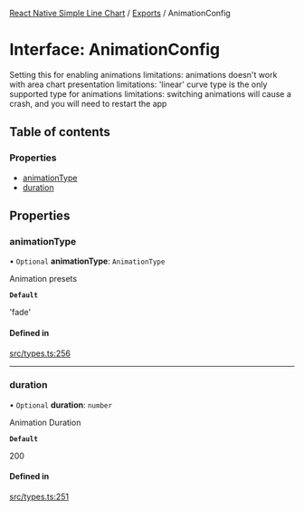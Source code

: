 [React Native Simple Line Chart](../README.md) / [Exports](../modules.md) / AnimationConfig

# Interface: AnimationConfig

Setting this for enabling animations
limitations: animations doesn't work with area chart presentation
limitations: 'linear' curve type is the only supported type for animations
limitations: switching animations will cause a crash, and you will need to restart the app

## Table of contents

### Properties

- [animationType](AnimationConfig.md#animationtype)
- [duration](AnimationConfig.md#duration)

## Properties

### animationType

• `Optional` **animationType**: `AnimationType`

Animation presets

**`Default`**

'fade'

#### Defined in

[src/types.ts:256](https://github.com/Malaa-tech/react-native-simple-line-chart/blob/d9a44a4/src/types.ts#L256)

___

### duration

• `Optional` **duration**: `number`

Animation Duration

**`Default`**

200

#### Defined in

[src/types.ts:251](https://github.com/Malaa-tech/react-native-simple-line-chart/blob/d9a44a4/src/types.ts#L251)
